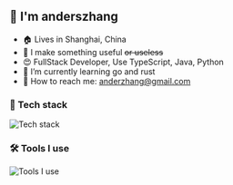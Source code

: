 ## 👋 I'm anderszhang
- :house: Lives in Shanghai, China
- 💎 I make something useful ~~or useless~~
- 😍 FullStack Developer, Use TypeScript, Java, Python
- 🌱 I’m currently learning go and rust
- 📱 How to reach me: anderzhang@gmail.com

### 🔭 Tech stack

![Tech stack](https://skillicons.dev/icons?i=typescript,java,python,electron,vue,react,tailwind)

### 🛠 Tools I use

![Tools I use](https://skillicons.dev/icons?i=docker,vscode,linux,mysql,jest,rollup,vite,git,github)

<!--
**anderszhang/anderszhang** is a ✨ _special_ ✨ repository because its `README.md` (this file) appears on your GitHub profile.

Here are some ideas to get you started:

- 🔭 I’m currently working on ...
- 🌱 I’m currently learning ...
- 👯 I’m looking to collaborate on ...
- 🤔 I’m looking for help with ...
- 💬 Ask me about ...
- 📫 How to reach me: ...
- 😄 Pronouns: ...
- ⚡ Fun fact: ...
-->
